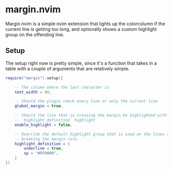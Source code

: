 # margin.nvim

Margin.nvim is a simple nvim extension that lights up the colorcolumn if the 
current line is getting too long, and optionally shows a custom highlight group 
on the offending line.


## Setup

The setup right now is pretty simple, since it's a function that takes in a 
table with a couple of arguments that are relatively simple. 

```lua
require("margin").setup({

    -- The column where the last character is
    text_width = 80,  

    -- Should the plugin check every line or only the current line
    global_margin = true, 

    -- Should the line that is crossing the margin be highlighted with the 
    -- `highlight_definition` highlight
    enable_highlight = false,

    -- Override the default highlight group that is used on the lines that are 
    -- breaking the margin rule.
    highlight_definition = {
        underline = true,
        sp = "#FF0000",
    }
})
```
